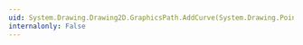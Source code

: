 ```yaml
---
uid: System.Drawing.Drawing2D.GraphicsPath.AddCurve(System.Drawing.PointF[],System.Int32,System.Int32,System.Single)
internalonly: False
---
```

